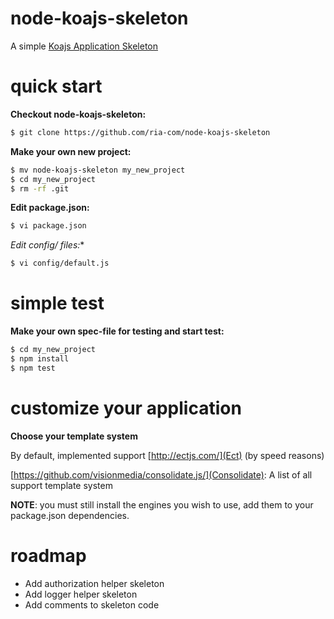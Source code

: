 node-koajs-skeleton
===================

A simple [Koajs Application Skeleton](https://github.com/ria-com/node-koajs-skeleton)

quick start
===========

**Checkout node-koajs-skeleton:**

```sh
$ git clone https://github.com/ria-com/node-koajs-skeleton
```

**Make your own new project:**

```sh
$ mv node-koajs-skeleton my_new_project
$ cd my_new_project
$ rm -rf .git
```

**Edit package.json:**

```sh
$ vi package.json
```

**Edit config/* files:**

```sh
$ vi config/default.js
```

simple test
===========

**Make your own spec-file for testing and start test:**

```sh
$ cd my_new_project
$ npm install
$ npm test
```


customize your application
==========================

**Choose your template system**

By default, implemented support [http://ectjs.com/](Ect) (by speed reasons)

[https://github.com/visionmedia/consolidate.js/](Consolidate): A list of all support template system

__NOTE__: you must still install the engines you wish to use, add them to your package.json dependencies.


roadmap
=======

   * Add authorization helper skeleton
   * Add logger helper skeleton
   * Add comments to skeleton code
